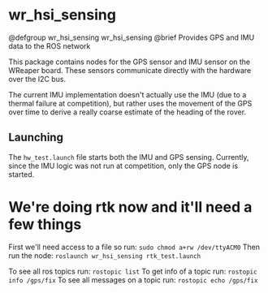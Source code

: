 # wr_hsi_sensing

@defgroup wr_hsi_sensing wr_hsi_sensing
@brief Provides GPS and IMU data to the ROS network

This package contains nodes for the GPS sensor and IMU sensor on the WReaper board.  These sensors communicate directly with the hardware over the I2C bus.

The current IMU implementation doesn't actually use the IMU (due to a thermal failure at competition), but rather uses the movement of the GPS over time to derive a really coarse estimate of the heading of the rover.

## Launching

The `hw_test.launch` file starts both the IMU and GPS sensing.  Currently, since the IMU logic was not run at competition, only the GPS node is started.

# We're doing rtk now and it'll need a few things

First we'll need access to a file so run: `sudo chmod a+rw /dev/ttyACM0`
Then run the node: `roslaunch wr_hsi_sensing rtk_test.launch`

To see all ros topics run: `rostopic list`
To get info of a topic run: `rostopic info /gps/fix`
To see all messages on a topic run: `rostopic echo /gps/fix`
